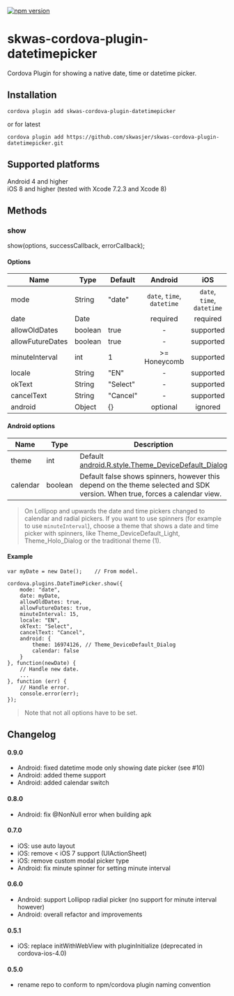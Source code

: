 [![npm version](https://badge.fury.io/js/skwas-cordova-plugin-datetimepicker.svg)](https://badge.fury.io/js/skwas-cordova-plugin-datetimepicker)

# skwas-cordova-plugin-datetimepicker
Cordova Plugin for showing a native date, time or datetime picker.

## Installation ##

`cordova plugin add skwas-cordova-plugin-datetimepicker`

or for latest

`cordova plugin add https://github.com/skwasjer/skwas-cordova-plugin-datetimepicker.git`

## Supported platforms ##

Android 4 and higher  
iOS 8 and higher (tested with Xcode 7.2.3 and Xcode 8)

## Methods ##

### show ###

show(options, successCallback, errorCallback);

#### Options ####

| Name                | Type                | Default        | Android                    | iOS                        |
|---------------------|---------------------|----------------|:--------------------------:|:--------------------------:|
| mode                | String              | "date"         | `date`, `time`, `datetime` | `date`, `time`, `datetime` |
| date                | Date                |                | required                   | required                   |
| allowOldDates       | boolean             | true           | -                          | supported                  |
| allowFutureDates    | boolean             | true           | -                          | supported                  |
| minuteInterval      | int                 | 1              | >= Honeycomb               | supported                  |
| locale              | String              | "EN"           | -                          | supported                  |
| okText              | String              | "Select"       | -                          | supported                  |
| cancelText          | String              | "Cancel"       | -                          | supported                  |
| android             | Object              | {}             | optional                   | ignored                    |

#### Android options

| Name                | Type                | Description               |
|---------------------|---------------------|---------------------------|
| theme               | int                 | Default [android.R.style.Theme_DeviceDefault_Dialog](https://developer.android.com/reference/android/R.style.html#Theme_DeviceDefault_Dialog)|
| calendar            | boolean             | Default false shows spinners, however this depend on the theme selected and SDK version. When true, forces a calendar view.|

> On Lollipop and upwards the date and time pickers changed to calendar and radial pickers. If you want to use spinners (for example to use `minuteInterval`), choose a theme that shows a date and time picker with spinners, like Theme_DeviceDefault_Light, Theme_Holo_Dialog or the traditional theme (1).

#### Example ####

```
var myDate = new Date();	// From model.

cordova.plugins.DateTimePicker.show({
	mode: "date",
	date: myDate,
	allowOldDates: true,
	allowFutureDates: true,
	minuteInterval: 15,
	locale: "EN",
	okText: "Select",
	cancelText: "Cancel",
	android: {
		theme: 16974126, // Theme_DeviceDefault_Dialog
		calendar: false
	}
}, function(newDate) {
	// Handle new date.
	...
}, function (err) {
	// Handle error.
	console.error(err);
});
```
> Note that not all options have to be set.

## Changelog

#### 0.9.0 ####

- Android: fixed datetime mode only showing date picker (see #10)
- Android: added theme support
- Android: added calendar switch

#### 0.8.0 ####
- Android: fix @NonNull error when building apk

#### 0.7.0 ####
- iOS: use auto layout
- iOS: remove < iOS 7 support (UIActionSheet)
- iOS: remove custom modal picker type
- Android: fix minute spinner for setting minute interval

#### 0.6.0 ####

- Android: support Lollipop radial picker (no support for minute interval however)
- Android: overall refactor and improvements

#### 0.5.1 ####

- iOS: replace initWithWebView with pluginInitialize (deprecated in cordova-ios-4.0)

#### 0.5.0 ####

- rename repo to conform to npm/cordova plugin naming convention
